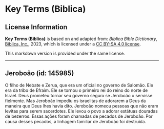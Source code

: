 # Key Terms (Biblica)

## License Information

**Key Terms (Biblica)** is based on and adapted from: _Biblica Bible Dictionary_, [Biblica, Inc.](https://www.biblica.com/), 2023, which is licensed under a [CC BY-SA 4.0 license](https://creativecommons.org/licenses/by-sa/4.0/legalcode.en).

This markdown version is provided under the same license.



--------------------------------

## Jeroboão (id: 145985)

O filho de Nebate e Zerua, que era um oficial no governo de Salomão. Ele era da tribo de Efraim. Ele se tornou o primeiro rei do reino do norte de Israel. Deus prometeu tornar seu governo seguro se Jeroboão o servisse fielmente. Mas Jeroboão impediu os israelitas de adorarem a Deus da maneira que Deus lhes havia dito. Jeroboão nomeou pessoas que não eram levitas para serem sacerdotes. Ele levou o povo a adorar estátuas douradas de bezerros. Essas ações foram chamadas de pecados de Jeroboão. Por causa desses pecados, a linhagem familiar de Jeroboão foi destruída.


